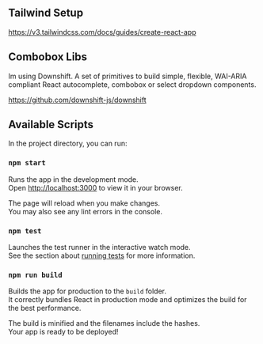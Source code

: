 ## Tailwind Setup

https://v3.tailwindcss.com/docs/guides/create-react-app


## Combobox Libs

Im using Downshift. A set of primitives to build simple, flexible, WAI-ARIA compliant React autocomplete, combobox or select dropdown components.

https://github.com/downshift-js/downshift

## Available Scripts

In the project directory, you can run:

### `npm start`

Runs the app in the development mode.\
Open [http://localhost:3000](http://localhost:3000) to view it in your browser.

The page will reload when you make changes.\
You may also see any lint errors in the console.

### `npm test`

Launches the test runner in the interactive watch mode.\
See the section about [running tests](https://facebook.github.io/create-react-app/docs/running-tests) for more information.

### `npm run build`

Builds the app for production to the `build` folder.\
It correctly bundles React in production mode and optimizes the build for the best performance.

The build is minified and the filenames include the hashes.\
Your app is ready to be deployed!
